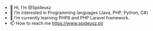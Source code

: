 - 👋 Hi, I’m @Spideusz
- 👀 I’m interested in Programming languages (Java, PHP, Python, C#)
- 🌱 I’m currently learning PHP8 and PHP Laravel framework. 
- 📫 How to reach me https://www.spideusz.pl/
